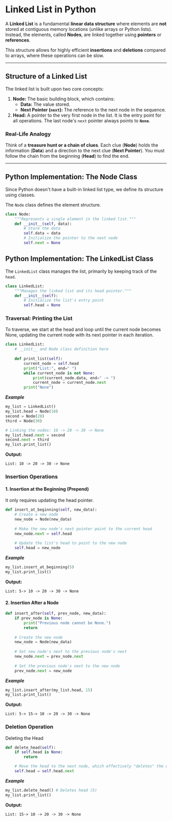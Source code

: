 # Linked List in Python

A **Linked List** is a fundamental **linear data structure** where elements are **not** stored at contiguous memory locations (unlike arrays or Python lists). Instead, the elements, called **Nodes**, are linked together using **pointers** or **references**.

This structure allows for highly efficient **insertions** and **deletions** compared to arrays, where these operations can be slow.

---

## Structure of a Linked List

The linked list is built upon two core concepts:

1.  **Node:** The basic building block, which contains:
    * **Data:** The value stored.
    * **Next Pointer (`next`):** The reference to the next node in the sequence.
2.  **Head:** A pointer to the very first node in the list. It is the entry point for all operations. The last node's `next` pointer always points to **`None`**.

### Real-Life Analogy

Think of a **treasure hunt or a chain of clues**. Each clue (**Node**) holds the information (**Data**) and a direction to the next clue (**Next Pointer**). You must follow the chain from the beginning (**Head**) to find the end.

---

## Python Implementation: The Node Class

Since Python doesn't have a built-in linked list type, we define its structure using classes.

The `Node` class defines the element structure.

```python
class Node:
    """Represents a single element in the linked list."""
    def __init__(self, data):
        # Store the data
        self.data = data
        # Initialize the pointer to the next node
        self.next = None
```

## Python Implementation: The LinkedList Class

The `LinkedList` class manages the list, primarily by keeping track of the `head`.

```python
class LinkedList:
    """Manages the linked list and its head pointer."""
    def __init__(self):
        # Initialize the list's entry point
        self.head = None
```

### Traversal: Printing the List

To traverse, we start at the head and loop until the current node becomes None, updating the current node with its next pointer in each iteration.

```python
class LinkedList:
    # __init__ and Node class definition here 
    
    def print_list(self):
        current_node = self.head
        print("List:", end=" ")
        while current_node is not None:
            print(current_node.data, end=" -> ")
            current_node = current_node.next
        print("None")
```
***Example***

```python
my_list = LinkedList()
my_list.head = Node(10)
second = Node(20)
third = Node(30)

# Linking the nodes: 10 -> 20 -> 30 -> None
my_list.head.next = second
second.next = third
my_list.print_list()
```

**Output:**

```
List: 10 -> 20 -> 30 -> None
```

### Insertion Operations

#### 1. Insertion at the Beginning (Prepend)

It only requires updating the head pointer.

```python
def insert_at_beginning(self, new_data):
    # Create a new node
    new_node = Node(new_data)
    
    # Make the new node's next pointer point to the current head
    new_node.next = self.head
    
    # Update the list's head to point to the new node
    self.head = new_node
```

***Example***

```python
my_list.insert_at_beginning(5)
my_list.print_list()
```

**Output:**

```
List: 5-> 10 -> 20 -> 30 -> None
```

#### 2. Insertion After a Node

```python
def insert_after(self, prev_node, new_data):
    if prev_node is None:
        print("Previous node cannot be None.")
        return
        
    # Create the new node
    new_node = Node(new_data)
    
    # Set new node's next to the previous node's next
    new_node.next = prev_node.next
    
    # Set the previous node's next to the new node
    prev_node.next = new_node
```

***Example***

```python
my_list.insert_after(my_list.head, 15)
my_list.print_list()
```

**Output:**

```
List: 5-> 15-> 10 -> 20 -> 30 -> None
``` 

### Deletion Operation

Deleting the Head

```python
def delete_head(self):
    if self.head is None:
        return

    # Move the head to the next node, which effectively "deletes" the old head
    self.head = self.head.next
```

***Example***

```python
my_list.delete_head() # Deletes head (5)
my_list.print_list()
```

**Output:**

```
List: 15-> 10 -> 20 -> 30 -> None
```